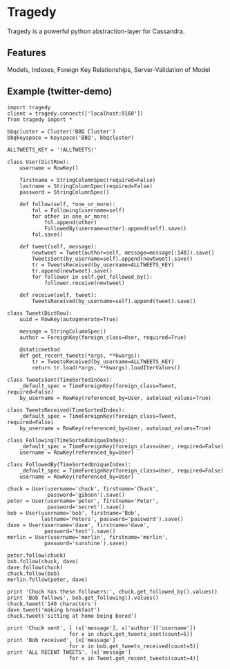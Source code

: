 # Tragedy

Tragedy is a powerful python abstraction-layer for Cassandra.

## Features

Models, Indexes, Foreign Key Relationships, Server-Validation of Model

## Example (twitter-demo)

	import tragedy
	client = tragedy.connect(['localhost:9160'])
	from tragedy import *

	bbqcluster = Cluster('BBQ Cluster')
	bbqkeyspace = Keyspace('BBQ', bbqcluster)

	ALLTWEETS_KEY = '!ALLTWEETS!'

	class User(DictRow):
	    username = RowKey()
    
	    firstname = StringColumnSpec(required=False)
	    lastname = StringColumnSpec(required=False)
	    password = StringColumnSpec()
    
	    def follow(self, *one_or_more):
	        fol = Following(username=self)
	        for other in one_or_more:
	            fol.append(other)
	            FollowedBy(username=other).append(self).save()
	        fol.save()
    
	    def tweet(self, message):
	        newtweet = Tweet(author=self, message=message[:140]).save()
	        TweetsSent(by_username=self).append(newtweet).save()
	        tr = TweetsReceived(by_username=ALLTWEETS_KEY)
	        tr.append(newtweet).save()
	        for follower in self.get_followed_by():
	            follower.receive(newtweet)            
    
	    def receive(self, tweet):
	        TweetsReceived(by_username=self).append(tweet).save()
    
	class Tweet(DictRow):
	    uuid = RowKey(autogenerate=True)

	    message = StringColumnSpec()
	    author = ForeignKey(foreign_class=User, required=True)

	    @staticmethod
	    def get_recent_tweets(*args, **kwargs):
	        tr = TweetsReceived(by_username=ALLTWEETS_KEY)
	        return tr.load(*args, **kwargs).loadIterValues()

	class TweetsSent(TimeSortedIndex):
	    _default_spec = TimeForeignKey(foreign_class=Tweet, required=False)
	    by_username = RowKey(referenced_by=User, autoload_values=True)

	class TweetsReceived(TimeSortedIndex):
	    _default_spec = TimeForeignKey(foreign_class=Tweet, required=False)
	    by_username = RowKey(referenced_by=User, autoload_values=True)

	class Following(TimeSortedUniqueIndex):
	    _default_spec = TimeForeignKey(foreign_class=User, required=False)
	    username = RowKey(referenced_by=User)
    
	class FollowedBy(TimeSortedUniqueIndex):
	    _default_spec = TimeForeignKey(foreign_class=User, required=False)
	    username = RowKey(referenced_by=User)

	chuck = User(username='chuck', firstname='Chuck', 
				 password='gibson').save()
	peter = User(username='peter', firstname='Peter', 
				 password='secret').save()
	bob = User(username='bob', firstname='Bob', 
			   lastname='Peters', password='password').save()
	dave = User(username='dave', firstname='dave',
				password='test').save()
	merlin = User(username='merlin', firstname='merlin',
			    password='sunshine').save()

	peter.follow(chuck)
	bob.follow(chuck, dave)
	dave.follow(chuck)
	chuck.follow(bob)
	merlin.follow(peter, dave)

	print 'Chuck has these followers:', chuck.get_followed_by().values()
	print 'Bob follows', bob.get_following().values()
	chuck.tweet('140 characters')
	dave.tweet('making breakfast')
	chuck.tweet('sitting at home being bored')

	print 'Chuck sent', [ (x['message'], x['author']['username']) 
						for x in chuck.get_tweets_sent(count=5)]
	print 'Bob received', [x['message'] 
						for x in bob.get_tweets_received(count=5)]
	print 'ALL RECENT TWEETS', [x['message'] 
						for x in Tweet.get_recent_tweets(count=4)]
